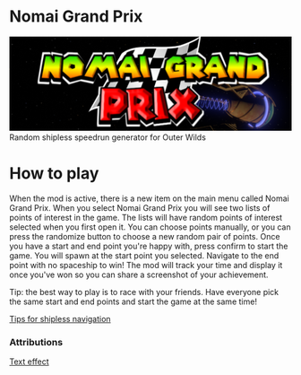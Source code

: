 # Nomai Grand Prix
![banner](https://raw.githubusercontent.com/bucketon/OWRandomSpeedrun/main/ngplogo.png)
Random shipless speedrun generator for Outer Wilds

# How to play
When the mod is active, there is a new item on the main menu called Nomai Grand Prix.
When you select Nomai Grand Prix you will see two lists of points of interest in the game.
The lists will have random points of interest selected when you first open it. You can choose points manually, or you can press the randomize button to choose a new random pair of points.
Once you have a start and end point you're happy with, press confirm to start the game. You will spawn at the start point you selected.
Navigate to the end point with no spaceship to win! The mod will track your time and display it once you've won so you can share a screenshot of your achievement.

Tip: the best way to play is to race with your friends. Have everyone pick the same start and end points and start the game at the same time!

[Tips for shipless navigation](https://github.com/bucketon/OWRandomSpeedrun/wiki/New-player-guide)

### Attributions
<a href="https://www.textstudio.com/">Text effect</a>
